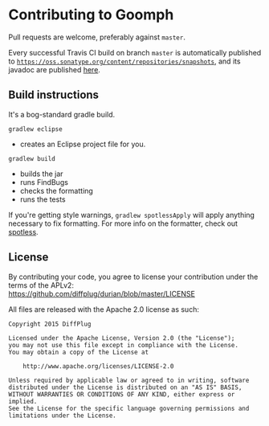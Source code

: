 # Contributing to Goomph

Pull requests are welcome, preferably against `master`.

Every successful Travis CI build on branch `master` is automatically published to [`https://oss.sonatype.org/content/repositories/snapshots`](https://oss.sonatype.org/content/repositories/snapshots/com/diffplug/), and its javadoc are published [here](http://diffplug.github.io/goomph/javadoc/snapshot/).

## Build instructions

It's a bog-standard gradle build.

`gradlew eclipse`
* creates an Eclipse project file for you.

`gradlew build`
* builds the jar
* runs FindBugs
* checks the formatting
* runs the tests

If you're getting style warnings, `gradlew spotlessApply` will apply anything necessary to fix formatting. For more info on the formatter, check out [spotless](https://github.com/diffplug/spotless).

## License

By contributing your code, you agree to license your contribution under the terms of the APLv2: https://github.com/diffplug/durian/blob/master/LICENSE

All files are released with the Apache 2.0 license as such:

```
Copyright 2015 DiffPlug

Licensed under the Apache License, Version 2.0 (the "License");
you may not use this file except in compliance with the License.
You may obtain a copy of the License at

	http://www.apache.org/licenses/LICENSE-2.0

Unless required by applicable law or agreed to in writing, software
distributed under the License is distributed on an "AS IS" BASIS,
WITHOUT WARRANTIES OR CONDITIONS OF ANY KIND, either express or implied.
See the License for the specific language governing permissions and
limitations under the License.
```
